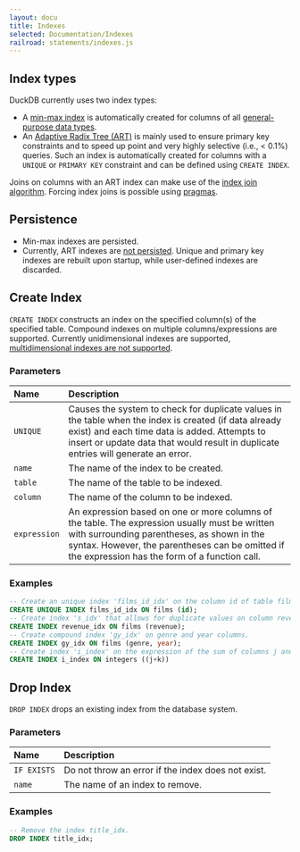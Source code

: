 ```yaml
---
layout: docu
title: Indexes
selected: Documentation/Indexes
railroad: statements/indexes.js
---
```

## Index types

DuckDB currently uses two index types:

* A [min-max index](https://en.wikipedia.org/wiki/Block_Range_Index) is automatically created for columns of all [general-purpose data types](../sql/data_types/overview).
* An [Adaptive Radix Tree (ART)](https://db.in.tum.de/~leis/papers/ART.pdf) is mainly used to ensure primary key constraints and to speed up point and very highly selective (i.e., < 0.1%) queries. Such an index is automatically created for columns with a `UNIQUE` or `PRIMARY KEY` constraint and can be defined using `CREATE INDEX`.

Joins on columns with an ART index can make use of the [index join algorithm](https://en.wikipedia.org/wiki/Nested_loop_join#Index_join_variation). Forcing index joins is possible using [pragmas](../sql/pragmas).

## Persistence

* Min-max indexes are persisted.
* Currently, ART indexes are [not persisted](https://github.com/duckdb/duckdb/issues/693). Unique and primary key indexes are rebuilt upon startup, while user-defined indexes are discarded.

## Create Index

<div id="rrdiagram1"></div>

`CREATE INDEX` constructs an index on the specified column(s) of the specified table. Compound indexes on multiple columns/expressions are supported. Currently unidimensional indexes are supported, [multidimensional indexes are not supported](https://github.com/duckdb/duckdb/issues/63).

### Parameters

| Name | Description |
|:---|:---|
|`UNIQUE`|Causes the system to check for duplicate values in the table when the index is created (if data already exist) and each time data is added. Attempts to insert or update data that would result in duplicate entries will generate an error.|
|`name`|The name of the index to be created.|
|`table`|The name of the table to be indexed.|
|`column`|The name of the column to be indexed.|
|`expression`|An expression based on one or more columns of the table. The expression usually must be written with surrounding parentheses, as shown in the syntax. However, the parentheses can be omitted if the expression has the form of a function call.|


### Examples

```sql
-- Create an unique index 'films_id_idx' on the column id of table films.
CREATE UNIQUE INDEX films_id_idx ON films (id);
-- Create index 's_idx' that allows for duplicate values on column revenue of table films.
CREATE INDEX revenue_idx ON films (revenue);
-- Create compound index 'gy_idx' on genre and year columns.
CREATE INDEX gy_idx ON films (genre, year);
-- Create index 'i_index' on the expression of the sum of columns j and k from table integers.
CREATE INDEX i_index ON integers ((j+k))
```

## Drop Index

<div id="rrdiagram2"></div>

`DROP INDEX` drops an existing index from the database system.


### Parameters

| Name | Description |
|:---|:---|
|`IF EXISTS`|Do not throw an error if the index does not exist.|
|`name`|The name of an index to remove.|

### Examples

```sql
-- Remove the index title_idx.
DROP INDEX title_idx;
```
